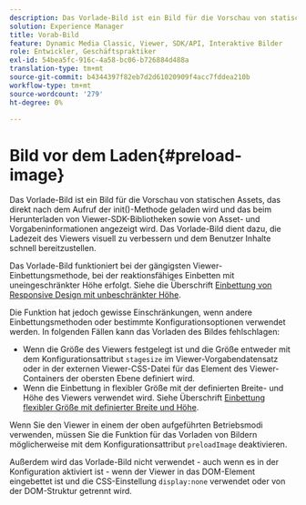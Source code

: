 ```yaml
---
description: Das Vorlade-Bild ist ein Bild für die Vorschau von statischen Assets, das direkt nach dem Aufruf der init()-Methode geladen wird und das beim Herunterladen von Viewer-SDK-Bibliotheken sowie von Asset- und Vorgabeninformationen angezeigt wird. Das Vorlade-Bild dient dazu, die Ladezeit des Viewers visuell zu verbessern und dem Benutzer Inhalte schnell bereitzustellen.
solution: Experience Manager
title: Vorab-Bild
feature: Dynamic Media Classic, Viewer, SDK/API, Interaktive Bilder
role: Entwickler, Geschäftspraktiker
exl-id: 54bea5fc-916c-4a58-bc06-b726884d488a
translation-type: tm+mt
source-git-commit: b4344397f82eb7d2d61020909f4acc7fddea210b
workflow-type: tm+mt
source-wordcount: '279'
ht-degree: 0%

---
```


# Bild vor dem Laden{#preload-image}

Das Vorlade-Bild ist ein Bild für die Vorschau von statischen Assets, das direkt nach dem Aufruf der init()-Methode geladen wird und das beim Herunterladen von Viewer-SDK-Bibliotheken sowie von Asset- und Vorgabeninformationen angezeigt wird. Das Vorlade-Bild dient dazu, die Ladezeit des Viewers visuell zu verbessern und dem Benutzer Inhalte schnell bereitzustellen.

Das Vorlade-Bild funktioniert bei der gängigsten Viewer-Einbettungsmethode, bei der reaktionsfähiges Einbetten mit uneingeschränkter Höhe erfolgt. Siehe die Überschrift [Einbettung von Responsive Design mit unbeschränkter Höhe](../../c-html5-aem-asset-viewers/c-html5-aem-interactive-images/c-html5-aem-interactive-images.md#section-6bb5d3c502544ad18a58eafe12a13435).

Die Funktion hat jedoch gewisse Einschränkungen, wenn andere Einbettungsmethoden oder bestimmte Konfigurationsoptionen verwendet werden. In folgenden Fällen kann das Vorladen des Bildes fehlschlagen:

* Wenn die Größe des Viewers festgelegt ist und die Größe entweder mit dem Konfigurationsattribut `stagesize` im Viewer-Vorgabendatensatz oder in der externen Viewer-CSS-Datei für das Element des Viewer-Containers der obersten Ebene definiert wird.
* Wenn die Einbettung in flexibler Größe mit der definierten Breite- und Höhe des Viewers verwendet wird. Siehe Überschrift [Einbettung flexibler Größe mit definierter Breite und Höhe](../../c-html5-aem-asset-viewers/c-html5-aem-interactive-images/c-html5-aem-interactive-images.md#section-6bb5d3c502544ad18a58eafe12a13435).

Wenn Sie den Viewer in einem der oben aufgeführten Betriebsmodi verwenden, müssen Sie die Funktion für das Vorladen von Bildern möglicherweise mit dem Konfigurationsattribut `preloadImage` deaktivieren.

Außerdem wird das Vorlade-Bild nicht verwendet - auch wenn es in der Konfiguration aktiviert ist - wenn der Viewer in das DOM-Element eingebettet ist und die CSS-Einstellung `display:none` verwendet oder von der DOM-Struktur getrennt wird.
